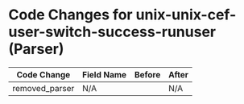 # Code Changes for unix-unix-cef-user-switch-success-runuser (Parser)

| Code Change | Field Name | Before | After |
|-------------|------------|--------|-------|
| removed_parser | N/A |  | N/A |